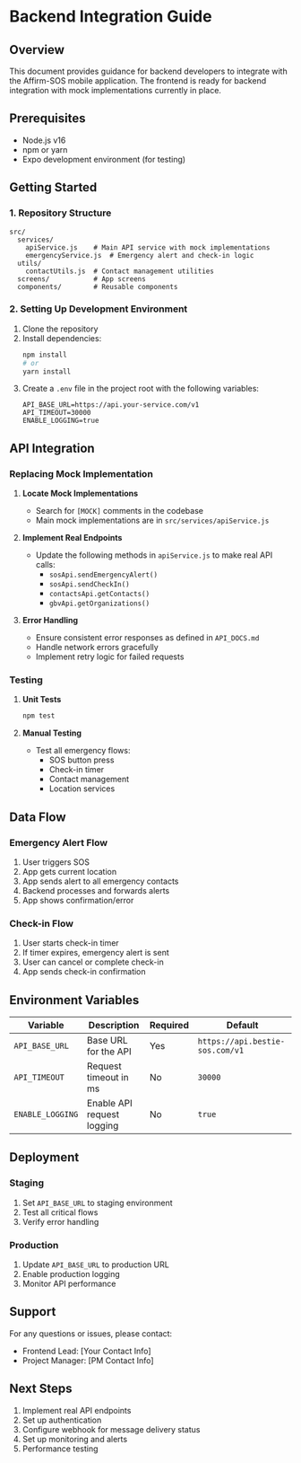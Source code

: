 # Backend Integration Guide

## Overview
This document provides guidance for backend developers to integrate with the Affirm-SOS mobile application. The frontend is ready for backend integration with mock implementations currently in place.

## Prerequisites
- Node.js v16
- npm or yarn
- Expo development environment (for testing)

## Getting Started

### 1. Repository Structure
```
src/
  services/
    apiService.js    # Main API service with mock implementations
    emergencyService.js  # Emergency alert and check-in logic
  utils/
    contactUtils.js  # Contact management utilities
  screens/           # App screens
  components/        # Reusable components
```

### 2. Setting Up Development Environment
1. Clone the repository
2. Install dependencies:
   ```bash
   npm install
   # or
   yarn install
   ```
3. Create a `.env` file in the project root with the following variables:
   ```
   API_BASE_URL=https://api.your-service.com/v1
   API_TIMEOUT=30000
   ENABLE_LOGGING=true
   ```

## API Integration

### Replacing Mock Implementation
1. **Locate Mock Implementations**
   - Search for `[MOCK]` comments in the codebase
   - Main mock implementations are in `src/services/apiService.js`

2. **Implement Real Endpoints**
   - Update the following methods in `apiService.js` to make real API calls:
     - `sosApi.sendEmergencyAlert()`
     - `sosApi.sendCheckIn()`
     - `contactsApi.getContacts()`
     - `gbvApi.getOrganizations()`

3. **Error Handling**
   - Ensure consistent error responses as defined in `API_DOCS.md`
   - Handle network errors gracefully
   - Implement retry logic for failed requests

### Testing
1. **Unit Tests**
   ```bash
   npm test
   ```

2. **Manual Testing**
   - Test all emergency flows:
     - SOS button press
     - Check-in timer
     - Contact management
     - Location services

## Data Flow

### Emergency Alert Flow
1. User triggers SOS
2. App gets current location
3. App sends alert to all emergency contacts
4. Backend processes and forwards alerts
5. App shows confirmation/error

### Check-in Flow
1. User starts check-in timer
2. If timer expires, emergency alert is sent
3. User can cancel or complete check-in
4. App sends check-in confirmation

## Environment Variables

| Variable | Description | Required | Default |
|----------|-------------|----------|---------|
| `API_BASE_URL` | Base URL for the API | Yes | `https://api.bestie-sos.com/v1` |
| `API_TIMEOUT` | Request timeout in ms | No | `30000` |
| `ENABLE_LOGGING` | Enable API request logging | No | `true` |

## Deployment

### Staging
1. Set `API_BASE_URL` to staging environment
2. Test all critical flows
3. Verify error handling

### Production
1. Update `API_BASE_URL` to production URL
2. Enable production logging
3. Monitor API performance

## Support
For any questions or issues, please contact:
- Frontend Lead: [Your Contact Info]
- Project Manager: [PM Contact Info]

## Next Steps
1. Implement real API endpoints
2. Set up authentication
3. Configure webhook for message delivery status
4. Set up monitoring and alerts
5. Performance testing
